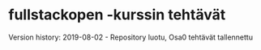 # fullstackopen -kurssin tehtävät

Version history:
2019-08-02 - Repository luotu, Osa0 tehtävät tallennettu
